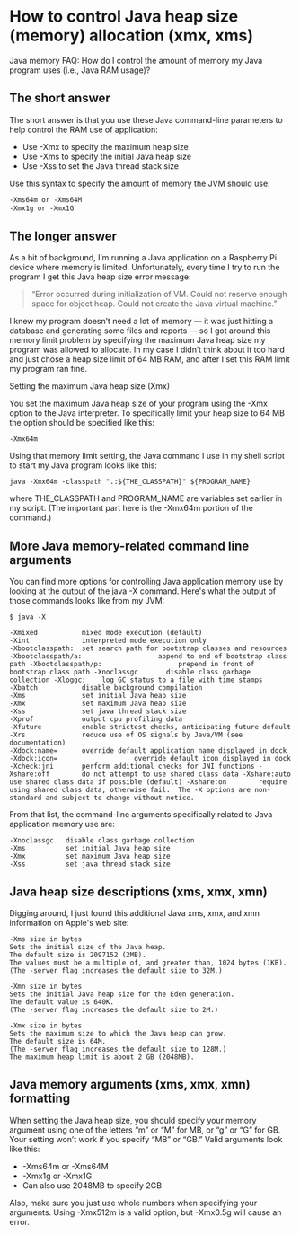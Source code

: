 # How to control Java heap size (memory) allocation (xmx, xms)

Java memory FAQ: How do I control the amount of memory my Java program uses (i.e., Java RAM usage)?

## The short answer

The short answer is that you use these Java command-line parameters to help control the RAM use of application:

* Use -Xmx to specify the maximum heap size
* Use -Xms to specify the initial Java heap size
* Use -Xss to set the Java thread stack size

Use this syntax to specify the amount of memory the JVM should use:

```txt
-Xms64m or -Xms64M
-Xmx1g or -Xmx1G
```

## The longer answer

As a bit of background, I’m running a Java application on a Raspberry Pi device where memory is limited. Unfortunately, every time I try to run the program I get this Java heap size error message:

>“Error occurred during initialization of VM. Could not reserve enough space for object heap. Could not create the Java virtual machine.”

I knew my program doesn’t need a lot of memory — it was just hitting a database and generating some files and reports — so I got around this memory limit problem by specifying the maximum Java heap size my program was allowed to allocate. In my case I didn’t think about it too hard and just chose a heap size limit of 64 MB RAM, and after I set this RAM limit my program ran fine.

Setting the maximum Java heap size (Xmx)

You set the maximum Java heap size of your program using the -Xmx option to the Java interpreter. To specifically limit your heap size to 64 MB the option should be specified like this:

```
-Xmx64m
```

Using that memory limit setting, the Java command I use in my shell script to start my Java program looks like this:

```
java -Xmx64m -classpath ".:${THE_CLASSPATH}" ${PROGRAM_NAME}
```

where THE_CLASSPATH and PROGRAM_NAME are variables set earlier in my script. (The important part here is the -Xmx64m portion of the command.)

## More Java memory-related command line arguments

You can find more options for controlling Java application memory use by looking at the output of the java -X command. Here's what the output of those commands looks like from my JVM:

```
$ java -X

-Xmixed           mixed mode execution (default)
-Xint             interpreted mode execution only
-Xbootclasspath:  set search path for bootstrap classes and resources -Xbootclasspath/a:                   append to end of bootstrap class path -Xbootclasspath/p:                   prepend in front of bootstrap class path -Xnoclassgc       disable class garbage collection -Xloggc:    log GC status to a file with time stamps
-Xbatch           disable background compilation
-Xms              set initial Java heap size
-Xmx              set maximum Java heap size
-Xss              set java thread stack size
-Xprof            output cpu profiling data
-Xfuture          enable strictest checks, anticipating future default
-Xrs              reduce use of OS signals by Java/VM (see documentation)
-Xdock:name=      override default application name displayed in dock -Xdock:icon=                   override default icon displayed in dock -Xcheck:jni       perform additional checks for JNI functions -Xshare:off	      do not attempt to use shared class data -Xshare:auto      use shared class data if possible (default) -Xshare:on	      require using shared class data, otherwise fail.  The -X options are non-standard and subject to change without notice. 
```

From that list, the command-line arguments specifically related to Java application memory use are:

```
-Xnoclassgc   disable class garbage collection
-Xms          set initial Java heap size
-Xmx          set maximum Java heap size
-Xss          set java thread stack size
```

## Java heap size descriptions (xms, xmx, xmn)

Digging around, I just found this additional Java xms, xmx, and xmn information on Apple's web site:

```
-Xms size in bytes
Sets the initial size of the Java heap. 
The default size is 2097152 (2MB). 
The values must be a multiple of, and greater than, 1024 bytes (1KB).
(The -server flag increases the default size to 32M.)

-Xmn size in bytes
Sets the initial Java heap size for the Eden generation. 
The default value is 640K. 
(The -server flag increases the default size to 2M.)

-Xmx size in bytes
Sets the maximum size to which the Java heap can grow. 
The default size is 64M. 
(The -server flag increases the default size to 128M.) 
The maximum heap limit is about 2 GB (2048MB).
```

## Java memory arguments (xms, xmx, xmn) formatting

When setting the Java heap size, you should specify your memory argument using one of the letters “m” or “M” for MB, or “g” or “G” for GB. Your setting won’t work if you specify “MB” or “GB.” Valid arguments look like this:

* -Xms64m or -Xms64M
* -Xmx1g or -Xmx1G
* Can also use 2048MB to specify 2GB

Also, make sure you just use whole numbers when specifying your arguments. Using -Xmx512m is a valid option, but -Xmx0.5g will cause an error.

